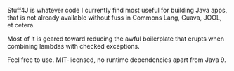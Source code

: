 
Stuff4J is whatever code I currently find most useful for building Java apps, that is not already
available without fuss in Commons Lang, Guava, JOOL, et cetera.

Most of it is geared toward reducing the awful boilerplate that erupts when combining lambdas with
checked exceptions.

Feel free to use.  MIT-licensed, no runtime dependencies apart from Java 9.
